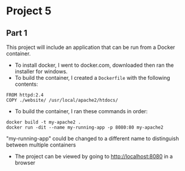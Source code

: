 # Project 5

## Part 1
This project will include an application that can be run from a Docker container.

- To install docker, I went to docker.com, downloaded then ran the installer for windows.
- To build the container, I created a `Dockerfile` with the following contents:
```
FROM httpd:2.4
COPY ./website/ /usr/local/apache2/htdocs/
```
- To build the container, I ran these commands in order:
```
docker build -t my-apache2 .
docker run -dit --name my-running-app -p 8080:80 my-apache2
```
"my-running-app" could be changed to a different name to distinguish between multiple containers
- The project can be viewed by going to [http://localhost:8080](http://localhost:8080) in a browser
